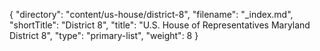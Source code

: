 {
  "directory": "content/us-house/district-8",
  "filename": "_index.md",
  "shortTitle": "District 8",
  "title": "U.S. House of Representatives Maryland District 8",
  "type": "primary-list",
  "weight": 8
}

